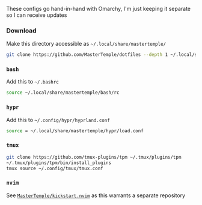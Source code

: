 These configs go hand-in-hand with Omarchy, I'm just keeping it separate so I can receive updates


### Download

Make this directory accessible as `~/.local/share/mastertemple/`

```bash
git clone https://github.com/MasterTemple/dotfiles --depth 1 ~/.local/share/mastertemple/
```

### `bash`

Add this to `~/.bashrc`

```bash
source ~/.local/share/mastertemple/bash/rc
```

### `hypr`

Add this to `~/.config/hypr/hyprland.conf`

```bash
source = ~/.local/share/mastertemple/hypr/load.conf
```

### `tmux`

```bash
git clone https://github.com/tmux-plugins/tpm ~/.tmux/plugins/tpm
~/.tmux/plugins/tpm/bin/install_plugins
tmux source ~/.config/tmux/tmux.conf
```


### `nvim`

See [`MasterTemple/kickstart.nvim`](https://github.com/MasterTemple/kickstart.nvim) as this warrants a separate repository
